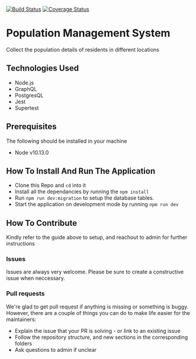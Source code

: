 [![Build Status](https://travis-ci.org/Hector101/population-management-system.svg?branch=master)](https://travis-ci.org/Hector101/population-management-system) [![Coverage Status](https://coveralls.io/repos/github/Hector101/population-management-system/badge.svg?branch=master)](https://coveralls.io/github/Hector101/population-management-system?branch=master)


# Population Management System

Collect the population details of residents in different locations

## Technologies Used
- Node.js
- GraphQL
- PostgresQL
- Jest
- Supertest

## Prerequisites
The following should be installed in your machine
- Node v10.13.0

## How To Install And Run The Application

* Clone this Repo and `cd` into it
* Install all the dependancies by running the `npm install`
* Run `npm run dev:migration` to setup the database tables.
* Start the application on development mode by running `npm run dev`


## How To Contribute
Kindly refer to the guide above to setup, and reachout to admin for further instructions

### Issues
Issues are always very welcome. Please be sure to create a constructive issue when neccessary.

### Pull requests
We're glad to get pull request if anything is missing or something is buggy. However, there are a couple of things you can do to make life easier for the maintainers:

- Explain the issue that your PR is solving - or link to an existing issue
- Follow the repository structure, and new sections in the corresponding folders
- Ask questions to admin if unclear
